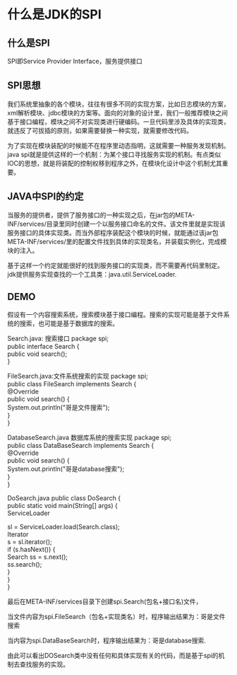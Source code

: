 # 什么是JDK的SPI

## 什么是SPI

SPI即Service Provider Interface，服务提供接口

## SPI思想 

我们系统里抽象的各个模块，往往有很多不同的实现方案，比如日志模块的方案，xml解析模块、jdbc模块的方案等。面向的对象的设计里，我们一般推荐模块之间基于接口编程，模块之间不对实现类进行硬编码。一旦代码里涉及具体的实现类，就违反了可拔插的原则，如果需要替换一种实现，就需要修改代码。

为了实现在模块装配的时候能不在程序里动态指明，这就需要一种服务发现机制。java spi就是提供这样的一个机制：为某个接口寻找服务实现的机制。有点类似IOC的思想，就是将装配的控制权移到程序之外，在模块化设计中这个机制尤其重要。


## JAVA中SPI的约定

当服务的提供者，提供了服务接口的一种实现之后，在jar包的META-INF/services/目录里同时创建一个以服务接口命名的文件。该文件里就是实现该服务接口的具体实现类。而当外部程序装配这个模块的时候，就能通过该jar包META-INF/services/里的配置文件找到具体的实现类名，并装载实例化，完成模块的注入。 

基于这样一个约定就能很好的找到服务接口的实现类，而不需要再代码里制定。jdk提供服务实现查找的一个工具类：java.util.ServiceLoader. 

## DEMO 

假设有一个内容搜索系统，搜索模块基于接口编程。搜索的实现可能是基于文件系统的搜索，也可能是基于数据库的搜索。

Search.java: 搜索接口
package spi;  
public interface Search {  
    public void search();  
} 

FileSearch.java:文件系统搜索的实现
package spi;  
public class FileSearch implements Search {  
    @Override  
    public void search() {  
        System.out.println("哥是文件搜索");  
    }  
}  

DatabaseSearch.java 数据库系统的搜索实现
package spi;  
public class DataBaseSearch implements Search {  
    @Override  
    public void search() {  
        System.out.println("哥是database搜索");  
    }  
}

DoSearch.java
public class DoSearch {  
    public static void main(String[] args) {  
        ServiceLoader<Search> sl = ServiceLoader.load(Search.class);  
        Iterator<Search> s = sl.iterator();  
        if (s.hasNext()) {  
            Search ss = s.next();  
                ss.search();  
                    }  
            }  
}

最后在META-INF/services目录下创建spi.Search(包名+接口名)文件，

当文件内容为spi.FileSearch（包名+实现类名）时，程序输出结果为：哥是文件搜索

当内容为spi.DataBaseSearch时，程序输出结果为：哥是database搜索.

由此可以看出DOSearch类中没有任何和具体实现有关的代码，而是基于spi的机制去查找服务的实现。
